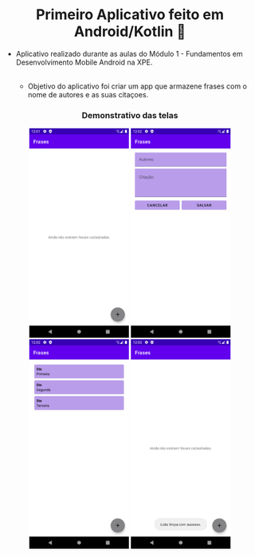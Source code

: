 <div align="center">
<h1>
    <b>Primeiro Aplicativo feito em Android/Kotlin 🚀</b> 
    </br>
</h1>
</div>

- Aplicativo realizado durante as aulas do Módulo 1 - Fundamentos em Desenvolvimento Mobile Android na XPE. 
<br> <br>

    - Objetivo do aplicativo foi criar um app que armazene frases com o nome de autores e as suas citaçoes.

<div align="center">
<h3>Demonstrativo das telas</h3>

<img src="./public/home.png" width="200" height="420">
<img src="./public/cadastro.png" width="200" height="420">
<img src="./public/listaCadastro.png" width="200" height="420">
<img src="./public/listaLimpa.png" width="200" height="420">
    
</div>
